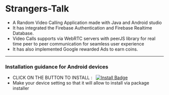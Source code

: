 # Strangers-Talk
- A Random Video Calling Application made with Java and Android studio
- It has integrated the Firebase Authentication and Firebase Realtime Database.
- Video Calls supports via WebRTC servers with peerJS library for real time peer to peer communication for seamless user experience
- It has also implemented Google rewarded Ads to earn coins.
<hr>

### Installation guidance for Android devices
- CLICK ON THE BUTTON TO INSTALL : &nbsp; [![Install Badge](https://img.shields.io/badge/-Install-c14438?style=flat-square&logo=Instal&logoColor=white&link=https://drive.google.com/file/d/1lyBytzxBX5gkw2H68CeccEgO-TgmsLYZ/view?usp=sharing)](https://drive.google.com/file/d/1lyBytzxBX5gkw2H68CeccEgO-TgmsLYZ/view?usp=sharing)
- Make your device setting so that it will allow to install via package installer
